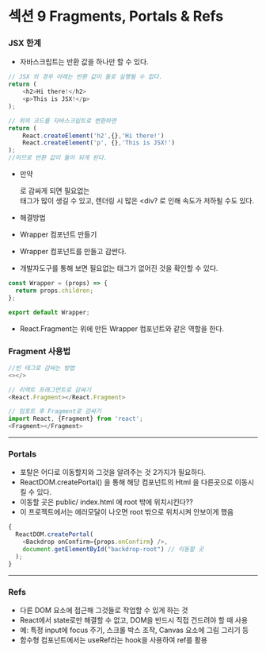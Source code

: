 # 섹션 9 Fragments, Portals & Refs

### JSX 한계

- 자바스크립트는 반환 값을 하나만 할 수 있다.

```javascript
// JSX 의 경우 아래는 반환 값이 둘로 실행될 수 없다.
return (
    <h2>Hi there!</h2>
    <p>This is JSX!</p>
);

// 위의 코드를 자바스크립트로 변환하면
return (
    React.createElement('h2',{},'Hi there!')
    React.createElement('p', {},'This is JSX!')
);
//이므로 반환 값이 둘이 되게 된다.
```

- 만약 <div> 로 감싸게 되면 필요없는 <div> 태그가 많이 생길 수 있고, 렌더링 시 많은 <div? 로 인해 속도가 저하될 수도 있다.

- 해결방법

- Wrapper 컴포넌트 만들기
- Wrapper 컴포넌트를 만들고 감싼다.
- 개발자도구를 통해 보면 필요없는 태그가 없어진 것을 확인할 수 있다.

```javascript
const Wrapper = (props) => {
  return props.children;
};

export default Wrapper;
```

- React.Fragment는 위에 만든 Wrapper 컴포넌트와 같은 역할을 한다.

### Fragment 사용법

```javascript
//빈 태그로 감싸는 방법
<></>

// 리액트 프래그먼트로 감싸기
<React.Fragment></React.Fragment>

// 임포트 후 Fragment로 감싸기
import React, {Fragment} from 'react';
<Fragment></Fragment>
```

---

### Portals

- 포탈은 어디로 이동할지와 그것을 알려주는 것 2가지가 필요하다.
- ReactDOM.createPortal() 을 통해 해당 컴포넌트의 Html 을 다른곳으로 이동시킬 수 있다.
- 이동할 곳은 public/ index.html 에 root 밖에 위치시킨다??
- 이 프로젝트에서는 에러모달이 나오면 root 밖으로 위치시켜 안보이게 했음
```javascript
{
  ReactDOM.createPortal(
    <Backdrop onConfirm={props.onConfirm} />,
    document.getElementById("backdrop-root") // 이동할 곳
  );
}
```

---

### Refs
- 다른 DOM 요소에 접근해 그것들로 작업할 수 있게 하는 것
- React에서 state로만 해결할 수 없고, DOM을 반드시 직접 건드려야 할 때 사용
- 예: 특정 input에 focus 주기, 스크롤 박스 조작, Canvas 요소에 그림 그리기 등
- 함수형 컴포넌트에서는 useRef라는 hook을 사용하여 ref를 활용